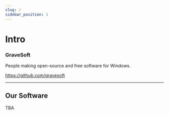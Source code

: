 ```yaml
---
slug: /
sidebar_position: 1
---
```


# Intro

### GraveSoft

People making open-source and free software for Windows.

https://github.com/gravesoft

---

## Our Software

TBA

